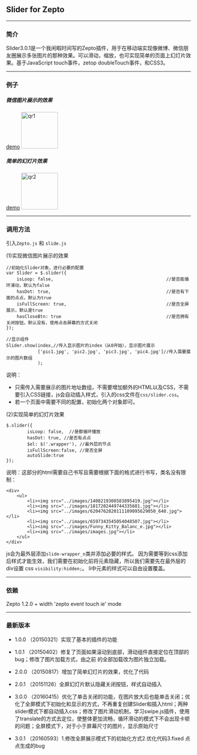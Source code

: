 ## Slider for Zepto
--------------------------------------------

### 简介

 Slider3.0.1是一个我闲暇时间写的Zepto插件，用于在移动端实现像微博、微信朋友圈展示多张图片的那种效果。可以滑动，缩放，也可实现简单的页面上幻灯片效果。基于JavaScript touch事件，zetop doubleTouch事件，和CSS3。

 ----------------------------------------------
### 例子

##### 微信图片展示的效果
[demo](http://wzlian.me/project/slider/demo/demo1.html)
<img src="http://wzlian.me/project/slider/images/qr1.png" width = "100" height = "100" alt="qr1" />

##### 简单的幻灯片效果
[demo](http://wzlian.me/project/slider/demo/demo2.html)
<img src="http://wzlian.me/project/slider/images/qr2.png" width = "100" height = "100" alt="qr2" />

-------------------------------------------
### 调用方法
引入`Zepto.js` 和 `slide.js`

(1)实现微信图片展示的效果

```
//初始化Slider对象，进行必要的配置
var Slider = $.slider({
	isLoop:	false,                                           //是否能循环滑动，默认为false
	hasDot: true,                                            //是否有下面的点点，默认为true
	isFullScreen: true,                                      //是否全屏展示，默认是true
	hasCloseBtn: true                                        //是否拥有关闭按钮，默认没有，使用点击屏幕的方式关闭
});

//显示组件
Slider.show(index,//传入显示图片的index（从0开始），显示图片展示
			['pic1.jpg', 'pic2.jpg', 'pic3.jpg', 'pic4.jpg']//传入需要展示的图片数组
			);

```
说明：
- 只需传入需要展示的图片地址数组，不需要增加额外的HTML以及CSS，不需要引入CSS链接，js会自动插入样式，引入的css文件在`css/slider.css`。
- 若一个页面中需要不同的配置，初始化两个对象即可。

(2)实现简单的幻灯片效果

```
$.slider({
		isLoop: false,  //是都循环播放
		hasDot: true, //是否有点点
		$el: $('.wrapper'), //最外层的节点
		isFullScreen:false, //是否全屏
		autoSlide:true
});
```
说明：这部分的html需要自己书写且需要根据下面的格式进行书写，类名没有限制：
```
<div>
	<ul>
		<li><img src="../images/1408219308583895419.jpg"></li>
		<li><img src="../images/1817202449744335681.jpg"></li>
		<li><img src="../images/6204762820111109095629050_640.jpg"></li>
		<li><img src="../images/6597343545054048507.jpg"></li>
		<li><img src="../images/Funny_Kitty_Balanc_e.jpg"></li>
		<li><img src="../images/images.jpg"></li>
	</ul>
</div>

```
js会为最外层添加```slide-wrapper_n```类并添加必要的样式。
因为需要等到css添加后样式才能生效，我们需要在初始化前将元素隐藏，所以我们需要先在最外层的div设置 css `visibility:hidden;`。
li中元素的样式可以自由设置覆盖。



-------------------------------------------
### 依赖

Zepto 1.2.0 + 
width 'zepto event touch ie' mode  

-------------------------------------------
### 最新版本
-  1.0.0  （20150321）实现了基本的插件的功能
  
-  1.0.1  （20150402）修复了页面如果滚动到底部，滑动组件直接定位在顶部的bug；修改了图片加载方式，由之前
  的全部加载改为图片独立加载。
  
-  2.0.0  （20150817）增加了简单幻灯片的效果，优化了代码
  
-  2.0.1  （20151126）全屏幻灯片默认隐藏关闭按钮，样式自动插入

-  3.0.0  （20160415）优化了单击关闭的功能，在图片放大后也能单击关闭；优化了全屏模式下初始化和显示的方式，不再重复创建Slider和插入html；两种slider模式下都自动插入css；修改了图片滑动机制，学习swipe.js插件，使用了translate的方式去定位，使整体更加流畅，循环滑动的模式下不会出现卡顿的问题；全屏模式下，对于小于屏幕尺寸的图片，显示原始尺寸

-  3.0.1  （20160593）1.修改全屏展示模式下的初始化方式2.优化代码3.fixed 点点生成的bug
